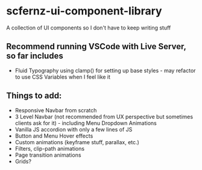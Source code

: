 # scfernz-ui-component-library
A collection of UI components so I don't have to keep writing stuff

## Recommend running VSCode with Live Server, so far includes

- Fluid Typography using clamp() for setting up base styles - may refactor to use CSS Variables when I feel like it

## Things to add:

- Responsive Navbar from scratch
- 3 Level Navbar (not recommended from UX perspective but sometimes clients ask for it) - including Menu Dropdown Animations
- Vanilla JS accordion with only a few lines of JS
- Button and Menu Hover effects
- Custom animations (keyframe stuff, parallax, etc.)
- Filters, clip-path animations
- Page transition animations
- Grids?